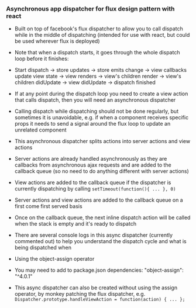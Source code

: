 ### Asynchronous app dispatcher for flux design pattern with react

- Built on top of facebook's flux dispatcher to allow you to call dispatch while in the middle of dispatching (intended for use with react, but could be used wherever flux is deployed)


- Note that when a dispatch starts, it goes through the whole dispatch loop before it finishes:
 - Start dispatch -> store updates -> store emits change -> view callbacks update view state -> view renders -> view's children render -> view's children didUpdate -> view didUpdate -> dispatch finished  
 - If at any point during the dispatch loop you need to create a view action that calls dispatch, then you will need an asynchronous dispatcher
 - Calling dispatch while dispatching should not be done regularly, but sometimes it is unavoidable, e.g. if when a component receives specific props it needs to send a signal around the flux loop to update an unrelated component


- This asynchronous dispatcher splits actions into server actions and view actions
 - Server actions are already handled asynchronously as they are callbacks from asynchronous ajax requests and are added to the callback queue (so no need to do anything different with server actions)
 - View actions are added to the callback queue if the dispatcher is currently dispatching by calling `setTimeout(function(){ ... }, 0)`
 - Server actions and view actions are added to the callback queue on a first come first served basis
 - Once on the callback queue, the next inline dispatch action will be called when the stack is empty and it's ready to dispatch
 - There are several console logs in this async dispatcher (currently commented out) to help you understand the dispatch cycle and what is being dispatched when


- Using the object-assign operator
 - You may need to add to package.json dependencies: "object-assign": "^4.0.1"
 - This async dispatcher can also be created without using the assign operator, by monkey patching the flux dispatcher, e.g. `Dispatcher.prototype.handleViewAction = function(action) { ... };`

<!-- ```javascript
var Dispatcher = require('flux').Dispatcher

// monkey patch the the flux dispatcher
Dispatcher.prototype.handleServerAction = function(action) {
 ...
};

Dispatcher.prototype.handleViewAction = function(action) {
 ...
};

var AppDispatcher = new Dispatcher();
``` -->
